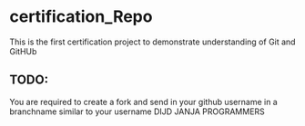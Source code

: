 # certification_Repo
This is the first certification project to demonstrate understanding of Git and GitHUb

## TODO:
You are required to create a fork and send in your github username in a branchname similar to your username
DIJD
JANJA PROGRAMMERS
